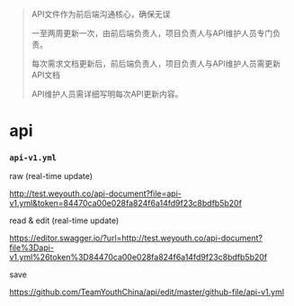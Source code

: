 > API文件作为前后端沟通核心，确保无误
> 
> 一至两周更新一次，由前后端负责人，项目负责人与API维护人员专门负责。
> 
> 每次需求文档更新后，前后端负责人，项目负责人与API维护人员需更新API文档
> 
> API维护人员需详细写明每次API更新内容。

# api

### `api-v1.yml`

raw (real-time update)

http://test.weyouth.co/api-document?file=api-v1.yml&token=84470ca00e028fa824f6a14fd9f23c8bdfb5b20f

read & edit (real-time update)

https://editor.swagger.io/?url=http://test.weyouth.co/api-document?file%3Dapi-v1.yml%26token%3D84470ca00e028fa824f6a14fd9f23c8bdfb5b20f

save

https://github.com/TeamYouthChina/api/edit/master/github-file/api-v1.yml

